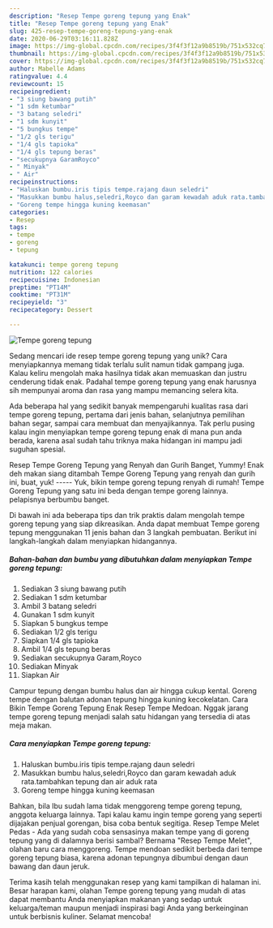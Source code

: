 ```yaml
---
description: "Resep Tempe goreng tepung yang Enak"
title: "Resep Tempe goreng tepung yang Enak"
slug: 425-resep-tempe-goreng-tepung-yang-enak
date: 2020-06-29T03:16:11.828Z
image: https://img-global.cpcdn.com/recipes/3f4f3f12a9b8519b/751x532cq70/tempe-goreng-tepung-foto-resep-utama.jpg
thumbnail: https://img-global.cpcdn.com/recipes/3f4f3f12a9b8519b/751x532cq70/tempe-goreng-tepung-foto-resep-utama.jpg
cover: https://img-global.cpcdn.com/recipes/3f4f3f12a9b8519b/751x532cq70/tempe-goreng-tepung-foto-resep-utama.jpg
author: Mabelle Adams
ratingvalue: 4.4
reviewcount: 15
recipeingredient:
- "3 siung bawang putih"
- "1 sdm ketumbar"
- "3 batang seledri"
- "1 sdm kunyit"
- "5 bungkus tempe"
- "1/2 gls terigu"
- "1/4 gls tapioka"
- "1/4 gls tepung beras"
- "secukupnya GaramRoyco"
- " Minyak"
- " Air"
recipeinstructions:
- "Haluskan bumbu.iris tipis tempe.rajang daun seledri"
- "Masukkan bumbu halus,seledri,Royco dan garam kewadah aduk rata.tambahkan tepung dan air aduk rata"
- "Goreng tempe hingga kuning keemasan"
categories:
- Resep
tags:
- tempe
- goreng
- tepung

katakunci: tempe goreng tepung 
nutrition: 122 calories
recipecuisine: Indonesian
preptime: "PT14M"
cooktime: "PT31M"
recipeyield: "3"
recipecategory: Dessert

---
```



![Tempe goreng tepung](https://img-global.cpcdn.com/recipes/3f4f3f12a9b8519b/751x532cq70/tempe-goreng-tepung-foto-resep-utama.jpg)

Sedang mencari ide resep tempe goreng tepung yang unik? Cara menyiapkannya memang tidak terlalu sulit namun tidak gampang juga. Kalau keliru mengolah maka hasilnya tidak akan memuaskan dan justru cenderung tidak enak. Padahal tempe goreng tepung yang enak harusnya sih mempunyai aroma dan rasa yang mampu memancing selera kita.

Ada beberapa hal yang sedikit banyak mempengaruhi kualitas rasa dari tempe goreng tepung, pertama dari jenis bahan, selanjutnya pemilihan bahan segar, sampai cara membuat dan menyajikannya. Tak perlu pusing kalau ingin menyiapkan tempe goreng tepung enak di mana pun anda berada, karena asal sudah tahu triknya maka hidangan ini mampu jadi suguhan spesial.

Resep Tempe Goreng Tepung yang Renyah dan Gurih Banget, Yummy! Enak deh makan siang ditambah Tempe Goreng Tepung yang renyah dan gurih ini, buat, yuk! ----- Yuk, bikin tempe goreng tepung renyah di rumah! Tempe Goreng Tepung yang satu ini beda dengan tempe goreng lainnya. pelapisnya berbumbu banget.


Di bawah ini ada beberapa tips dan trik praktis dalam mengolah tempe goreng tepung yang siap dikreasikan. Anda dapat membuat Tempe goreng tepung menggunakan 11 jenis bahan dan 3 langkah pembuatan. Berikut ini langkah-langkah dalam menyiapkan hidangannya.

<!--inarticleads1-->

##### Bahan-bahan dan bumbu yang dibutuhkan dalam menyiapkan Tempe goreng tepung:

1. Sediakan 3 siung bawang putih
1. Sediakan 1 sdm ketumbar
1. Ambil 3 batang seledri
1. Gunakan 1 sdm kunyit
1. Siapkan 5 bungkus tempe
1. Sediakan 1/2 gls terigu
1. Siapkan 1/4 gls tapioka
1. Ambil 1/4 gls tepung beras
1. Sediakan secukupnya Garam,Royco
1. Sediakan  Minyak
1. Siapkan  Air


Campur tepung dengan bumbu halus dan air hingga cukup kental. Goreng tempe dengan balutan adonan tepung hingga kuning kecokelatan. Cara Bikin Tempe Goreng Tepung Enak Resep Tempe Medoan. Nggak jarang tempe goreng tepung menjadi salah satu hidangan yang tersedia di atas meja makan. 

<!--inarticleads2-->

##### Cara menyiapkan Tempe goreng tepung:

1. Haluskan bumbu.iris tipis tempe.rajang daun seledri
1. Masukkan bumbu halus,seledri,Royco dan garam kewadah aduk rata.tambahkan tepung dan air aduk rata
1. Goreng tempe hingga kuning keemasan


Bahkan, bila Ibu sudah lama tidak menggoreng tempe goreng tepung, anggota keluarga lainnya. Tapi kalau kamu ingin tempe goreng yang seperti dijajakan penjual gorengan, bisa coba bentuk segitiga. Resep Tempe Melet Pedas - Ada yang sudah coba sensasinya makan tempe yang di goreng tepung yang di dalamnya berisi sambal? Bernama &#34;Resep Tempe Melet&#34;, olahan baru cara menggoreng. Tempe mendoan sedikit berbeda dari tempe goreng tepung biasa, karena adonan tepungnya dibumbui dengan daun bawang dan daun jeruk. 

Terima kasih telah menggunakan resep yang kami tampilkan di halaman ini. Besar harapan kami, olahan Tempe goreng tepung yang mudah di atas dapat membantu Anda menyiapkan makanan yang sedap untuk keluarga/teman maupun menjadi inspirasi bagi Anda yang berkeinginan untuk berbisnis kuliner. Selamat mencoba!
